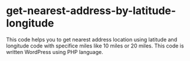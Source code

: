 # get-nearest-address-by-latitude-longitude
This code helps you to get nearest address location using latitude and longitude code with specifice miles like 10 miles or 20 miles. This code is written WordPress using PHP language. 
